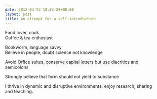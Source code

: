 ```yaml
---
date: 2013-04-23 18:03:28+00:00
layout: post
title: An attempt for a self-introduction
---
```


Food lover, cook  
Coffee & tea enthusiast

Bookworm, language savvy  
Believe in people, doubt science not knowledge

Avoid Office suites, conserve capital letters but use diacritics and semicolons

Strongly believe that form should not yield to substance

I thrive in dynamic and disruptive environments; enjoy research, sharing and teaching.

